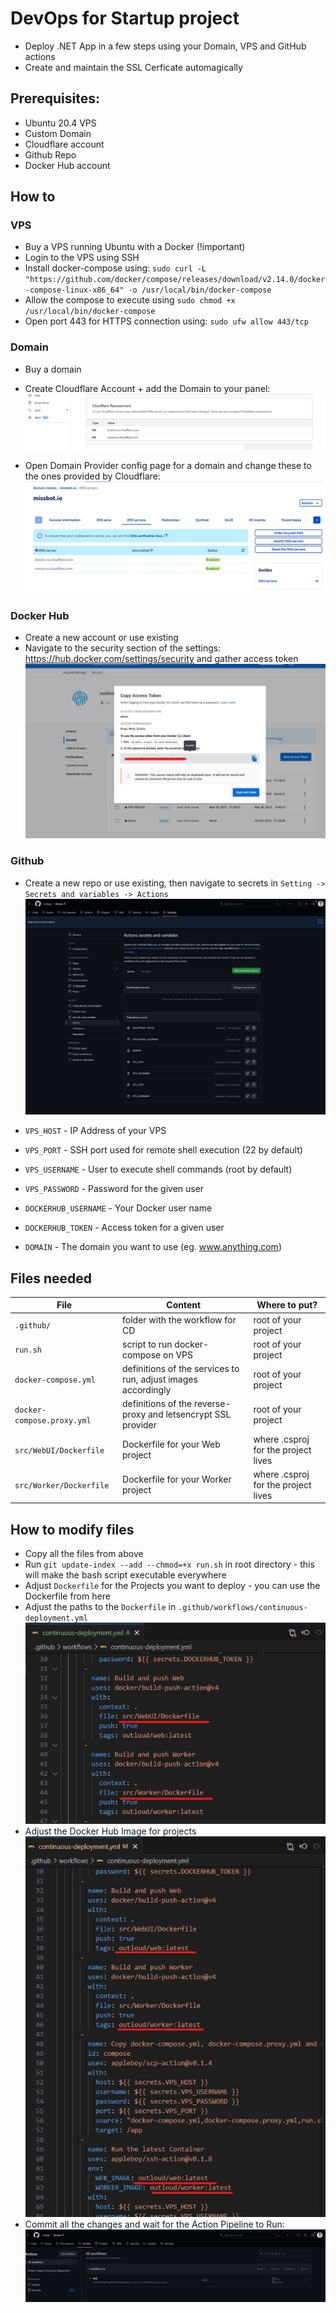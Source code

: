 # DevOps for Startup project
- Deploy .NET App in a few steps using your Domain, VPS and GitHub actions
- Create and maintain the SSL Cerficate automagically

## Prerequisites:
- Ubuntu 20.4 VPS
- Custom Domain
- Cloudflare account
- Github Repo
- Docker Hub account

## How to

### VPS
- Buy a VPS running Ubuntu with a Docker (!important)
- Login to the VPS using SSH
- Install docker-compose using: `sudo curl -L "https://github.com/docker/compose/releases/download/v2.14.0/docker-compose-linux-x86_64" -o /usr/local/bin/docker-compose`
- Allow the compose to execute using `sudo chmod +x /usr/local/bin/docker-compose`
- Open port 443 for HTTPS connection using: `sudo ufw allow 443/tcp`

### Domain
- Buy a domain
- Create Cloudflare Account + add the Domain to your panel:
![Cloudflare Nameservers to be added in your provider](/docs/cloduflare-dns.jpg)

- Open Domain Provider config page for a domain and change these to the ones provided by Cloudflare:
![OVH Configuration of the DNS Nameservers](/docs/setup-dns-ovh.jpg)

### Docker Hub
- Create a new account or use existing
- Navigate to the security section of the settings: https://hub.docker.com/settings/security and gather access token
![DockerHub Settings and Security](/docs/docker-hub-accesstoken.jpg)


### Github
- Create a new repo or use existing, then navigate to secrets in `Setting -> Secrets and variables -> Actions`
![Github Secrets for the repository](/docs/github-secrets.jpg)

- `VPS_HOST` - IP Address of your VPS
- `VPS_PORT` - SSH port used for remote shell execution (22 by default)
- `VPS_USERNAME` - User to execute shell commands (root by default)
- `VPS_PASSWORD` - Password for the given user

- `DOCKERHUB_USERNAME` - Your Docker user name
- `DOCKERHUB_TOKEN` - Access token for a given user

- `DOMAIN` - The domain you want to use (eg. www.anything.com)


## Files needed

| File | Content | Where to put? |
| - | - | - |
| `.github/` | folder with the workflow for CD | root of your project |
| `run.sh` | script to run docker-compose on VPS | root of your project |
| `docker-compose.yml` | definitions of the services to run, adjust images accordingly | root of your project |
| `docker-compose.proxy.yml` | definitions of the reverse-proxy and letsencrypt SSL provider | root of your project |
| `src/WebUI/Dockerfile` | Dockerfile for your Web project | where .csproj for the project lives |
| `src/Worker/Dockerfile` | Dockerfile for your Worker project | where .csproj for the project lives |



## How to modify files
- Copy all the files from above
- Run `git update-index --add --chmod=+x run.sh` in root directory - this will make the bash script executable everywhere
- Adjust `Dockerfile` for the Projects you want to deploy - you can use the Dockerfile from here
- Adjust the paths to the `Dockerfile` in `.github/workflows/continuous-deployment.yml`
![Dockerfile path adjustment](/docs/adjust-dockerfile-path.jpg)
- Adjust the Docker Hub Image for projects
![Docker Hub image adjustment](/docs/adjust-dockerhub-image-name.jpg)
- Commit all the changes and wait for the Action Pipeline to Run:
![Queued Deployment Action](/docs/queued-deployment-action.jpg)

